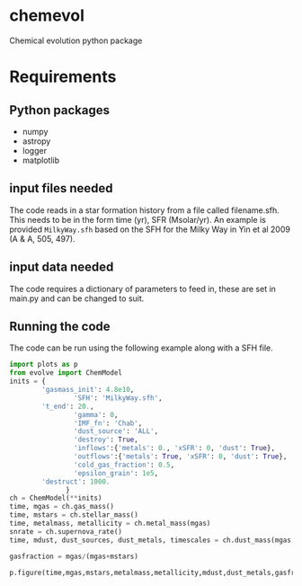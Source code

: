 # chemevol
Chemical evolution python package

# Requirements

## Python packages
- numpy
- astropy
- logger
- matplotlib

## input files needed
The code reads in a star formation history from a file called filename.sfh.  This needs to be in the form time (yr), SFR (Msolar/yr).    An example is provided `MilkyWay.sfh` based on the SFH for the Milky Way in Yin et al 2009 (A & A, 505, 497).

## input data needed
The code requires a dictionary of parameters to feed in, these are set in main.py and can be changed to suit.

## Running the code
The code can be run using the following example along with a SFH file.  

```python
import plots as p
from evolve import ChemModel
inits = {
        'gasmass_init': 4.8e10,
				'SFH': 'MilkyWay.sfh',
        't_end': 20.,
				'gamma': 0,
				'IMF_fn': 'Chab',
				'dust_source': 'ALL',
				'destroy': True,
				'inflows':{'metals': 0., 'xSFR': 0, 'dust': True},
				'outflows':{'metals': True, 'xSFR': 0, 'dust': True},
				'cold_gas_fraction': 0.5,
				'epsilon_grain': 1e5,
        'destruct': 1000.
              }
ch = ChemModel(**inits)
time, mgas = ch.gas_mass()
time, mstars = ch.stellar_mass()
time, metalmass, metallicity = ch.metal_mass(mgas)
snrate = ch.supernova_rate()
time, mdust, dust_sources, dust_metals, timescales = ch.dust_mass(mgas,metallicity,snrate)

gasfraction = mgas/(mgas+mstars)

p.figure(time,mgas,mstars,metalmass,metallicity,mdust,dust_metals,gasfraction,dust_sources,timescales)
```
